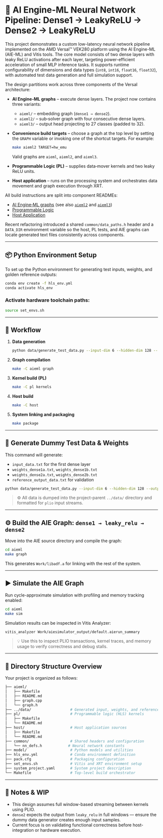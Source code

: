 # 🧠 AI Engine-ML Neural Network Pipeline: Dense1 → LeakyReLU → Dense2 → LeakyReLU

This project demonstrates a custom low-latency neural network pipeline implemented on the AMD Versal™ VEK280 platform using the AI Engine-ML (AIE-ML) and Vitis tools. The core model consists of two dense layers with leaky ReLU activations after each layer, targeting power-efficient acceleration of small MLP inference tasks. It supports runtime configurability of dimensions and data types (`int8`, `int16`, `float16`, `float32`), with automated test data generation and full simulation support.

The design partitions work across three components of the Versal architecture:

- **AI Engine‑ML graphs** – execute dense layers. The project now contains three
  variants:
  - `aieml/` – embedding graph (`dense1 → dense2`).
  - `aieml2/` – sub‑solver graph with four consecutive dense layers.
  - `aieml3/` – output head projecting to 27 classes (padded to 32).
- **Convenience build targets** – choose a graph at the top level by setting the
  `GRAPH` variable or invoking one of the shortcut targets. For example:

  ```bash
  make aieml2 TARGET=hw_emu
  ```

  Valid graphs are `aieml`, `aieml2`, and `aieml3`.
- **Programmable Logic (PL)** – supplies data‑mover kernels and two leaky ReLU units.
- **Host application** – runs on the processing system and orchestrates data movement and graph execution through XRT.

All build instructions are split into component READMEs:

- [AI Engine‑ML graphs](aieml/README.md) (see also [`aieml2`](aieml2/README.md) and [`aieml3`](aieml3/README.md))
- [Programmable Logic](pl/README.md)
- [Host Application](host/README.md)

Recent refactoring introduced a shared `common/data_paths.h` header and a `DATA_DIR`
environment variable so the host, PL tests, and AIE graphs can locate generated text
files consistently across components.

---

## 📦 Python Environment Setup

To set up the Python environment for generating test inputs, weights, and golden reference outputs:

```bash
conda env create -f hls_env.yml
conda activate hls_env
```

### Activate hardware toolchain paths:

```bash
source set_envs.sh
```

---

## 🔁 Workflow

1. **Data generation**
   ```bash
   python data/generate_test_data.py --input-dim 6 --hidden-dim 128 --output-dim 128 --dtype float32 --seed 123
   ```
2. **Graph compilation**
   ```bash
   make -C aieml graph
   ```
3. **Kernel build (PL)**
   ```bash
   make -C pl kernels
   ```
4. **Host build**
   ```bash
   make -C host
   ```
5. **System linking and packaging**
   ```bash
   make package
   ```

---

## 🧪 Generate Dummy Test Data & Weights

This command will generate:

- `input_data.txt` for the first dense layer
- `weights_dense1a.txt`, `weights_dense1b.txt`
- `weights_dense2a.txt`, `weights_dense2b.txt`
- `reference_output_data.txt` for validation

```bash
python data/generate_test_data.py --input-dim 6 --hidden-dim 128 --output-dim 128 --dtype float32 --seed 123
```

> ⚙️ All data is dumped into the project-parent `../data/` directory and formatted for `plio` input streams.

---

## ⚙️ Build the AIE Graph: `dense1 → leaky_relu → dense2`

Move into the AIE source directory and compile the graph:

```bash
cd aieml
make graph
```

This generates `Work/libadf.a` for linking with the rest of the system.

---

## ▶️ Simulate the AIE Graph

Run cycle-approximate simulation with profiling and memory tracking enabled:

```bash
cd aieml
make sim
```

Simulation results can be inspected in Vitis Analyzer:

```bash
vitis_analyzer Work/aiesimulator_output/default.aierun_summary
```

> 💡 Use this to inspect PLIO transactions, kernel traces, and memory usage to verify correctness and debug stalls.

---

## 📁 Directory Structure Overview

Your project is organized as follows:

```bash
├── aieml/
│   ├── Makefile
│   ├── README.md
│   ├── graph.cpp
│   └── graph.h
├── ../data/                  # Generated input, weights, and reference output
├── pl/                       # Programmable logic (HLS) kernels
│   ├── Makefile
│   └── README.md
├── host/                     # Host application sources
│   ├── Makefile
│   └── README.md
├── common/                   # Shared headers and configuration
│   └── nn_defs.h            # Neural network constants
├── model/                    # Python models and utilities
├── hls_env.yml               # Conda environment definition
├── pack.cfg                  # Packaging configuration
├── set_envs.sh               # Vitis and XRT environment setup
├── system_project.yaml       # System project description
└── Makefile                  # Top-level build orchestrator
```

---

## 🚧 Notes & WIP

- This design assumes full window-based streaming between kernels using PLIO.
- `dense2` expects the output from `leaky_relu` in full windows — ensure the dummy data generator creates enough input samples.
- Current focus is on validating functional correctness before host-integration or hardware execution.
